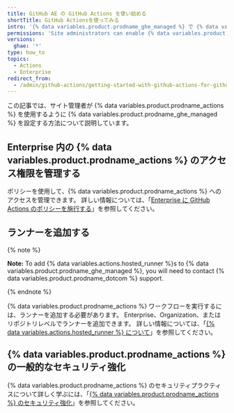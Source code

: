 ```yaml
---
title: GitHub AE の GitHub Actions を使い始める
shortTitle: GitHub Actionsを使ってみる
intro: '{% data variables.product.prodname_ghe_managed %} で {% data variables.product.prodname_actions %} を設定する方法を学びます。'
permissions: 'Site administrators can enable {% data variables.product.prodname_actions %} and configure enterprise settings.'
versions:
  ghae: '*'
type: how_to
topics:
  - Actions
  - Enterprise
redirect_from:
  - /admin/github-actions/getting-started-with-github-actions-for-github-ae
---
```



この記事では、サイト管理者が {% data variables.product.prodname_actions %} を使用するように {% data variables.product.prodname_ghe_managed %} を設定する方法について説明しています。

## Enterprise 内の {% data variables.product.prodname_actions %} のアクセス権限を管理する

ポリシーを使用して、{% data variables.product.prodname_actions %} へのアクセスを管理できます。 詳しい情報については、「[Enterprise に GitHub Actions のポリシーを施行する](/admin/github-actions/enforcing-github-actions-policies-for-your-enterprise)」を参照してください。

## ランナーを追加する

{% note %}

**Note:** To add {% data variables.actions.hosted_runner %}s to {% data variables.product.prodname_ghe_managed %}, you will need to contact {% data variables.product.prodname_dotcom %} support.

{% endnote %}

{% data variables.product.prodname_actions %} ワークフローを実行するには、ランナーを追加する必要があります。 Enterprise、Organization、またはリポジトリレベルでランナーを追加できます。 詳しい情報については、「[{% data variables.actions.hosted_runner %} について](/actions/using-github-hosted-runners/about-ae-hosted-runners)」を参照してください。


## {% data variables.product.prodname_actions %} の一般的なセキュリティ強化

{% data variables.product.prodname_actions %} のセキュリティプラクティスについて詳しく学ぶには、「[{% data variables.product.prodname_actions %} のセキュリティ強化](/actions/learn-github-actions/security-hardening-for-github-actions)」を参照してください。
